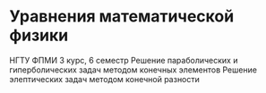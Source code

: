 # Уравнения математической физики
НГТУ ФПМИ 3 курс, 6 семестр
Решение параболических и гиперболических задач методом конечных элементов
Решение элептических задач методом конечной разности
